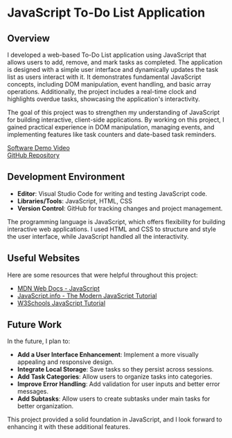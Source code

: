 # JavaScript To-Do List Application

## Overview
I developed a web-based To-Do List application using JavaScript that allows users to add, remove, and mark tasks as completed. The application is designed with a simple user interface and dynamically updates the task list as users interact with it. It demonstrates fundamental JavaScript concepts, including DOM manipulation, event handling, and basic array operations. Additionally, the project includes a real-time clock and highlights overdue tasks, showcasing the application's interactivity.

The goal of this project was to strengthen my understanding of JavaScript for building interactive, client-side applications. By working on this project, I gained practical experience in DOM manipulation, managing events, and implementing features like task counters and date-based task reminders.

[Software Demo Video](https://youtu.be/DiZ1X7TyEBQ)  
[GitHub Repository](https://github.com/colema01/ToDoListApp)

## Development Environment
- **Editor**: Visual Studio Code for writing and testing JavaScript code.
- **Libraries/Tools**: JavaScript, HTML, CSS
- **Version Control**: GitHub for tracking changes and project management.

The programming language is JavaScript, which offers flexibility for building interactive web applications. I used HTML and CSS to structure and style the user interface, while JavaScript handled all the interactivity.

## Useful Websites
Here are some resources that were helpful throughout this project:
- [MDN Web Docs - JavaScript](https://developer.mozilla.org/en-US/docs/Web/JavaScript)
- [JavaScript.info - The Modern JavaScript Tutorial](https://javascript.info/)
- [W3Schools JavaScript Tutorial](https://www.w3schools.com/js/)

## Future Work
In the future, I plan to:
- **Add a User Interface Enhancement**: Implement a more visually appealing and responsive design.
- **Integrate Local Storage**: Save tasks so they persist across sessions.
- **Add Task Categories**: Allow users to organize tasks into categories.
- **Improve Error Handling**: Add validation for user inputs and better error messages.
- **Add Subtasks**: Allow users to create subtasks under main tasks for better organization.

This project provided a solid foundation in JavaScript, and I look forward to enhancing it with these additional features.
